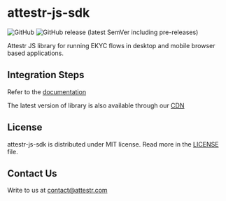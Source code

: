 # attestr-js-sdk

![GitHub](https://img.shields.io/github/license/attestr/attestr-js-sdk)
![GitHub release (latest SemVer including pre-releases)](https://img.shields.io/github/v/release/attestr/attestr-js-sdk?include_prereleases)

Attestr JS library for running EKYC flows in desktop and mobile browser based applications.

## Integration Steps
Refer to the [documentation](https://docs.attestr.com/attestr-docs/attestr-studio-web-integration)

The latest version of library is also available through our [CDN](https://cdn.attestr.com/flowx.js)

## License
attestr-js-sdk is distributed under MIT license. Read more in the [LICENSE](LICENSE) file.

## Contact Us
Write to us at [contact@attestr.com](mailto:contact@attestr.com)